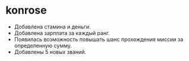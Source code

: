 # konrose

- Добавлена стамина и деньги.
- Добавлена зарплата за каждый ранг.
- Появилась возможность повышать шанс прохождения миссии за определенную сумму.
- Добавлены 5 новых званий.
